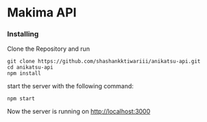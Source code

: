 # Makima API

### Installing

Clone the Repository and run


```
git clone https://github.com/shashankktiwariii/anikatsu-api.git
cd anikatsu-api
npm install 
```
start the server with the following command:
```
npm start
```

Now the server is running on <a href="http://localhost:3000">http://localhost:3000</a>
